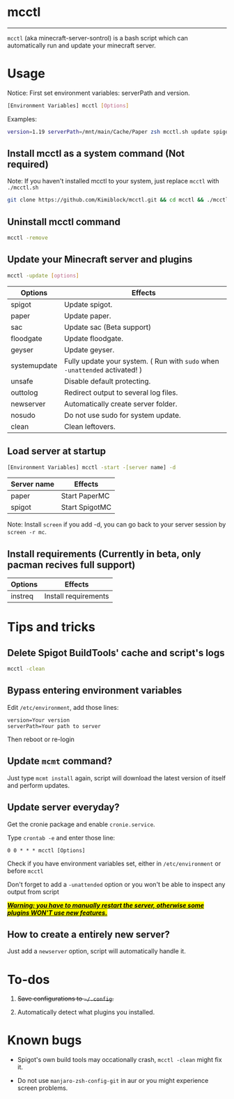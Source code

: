 # mcctl

---

`mcctl` (aka minecraft-server-sontrol) is a bash script which can automatically run and update your minecraft server.

# Usage

Notice: First set environment variables: serverPath and version.

```bash
[Environment Variables] mcctl [Options]
```

Examples:

```bash
version=1.19 serverPath=/mnt/main/Cache/Paper zsh mcctl.sh update spigot paper sac geyser floodgate
```

## Install mcctl as a system command (Not required)

Note: If you haven't installed mcctl to your system, just replace `mcctl` with `./mcctl.sh`

```bash
git clone https://github.com/Kimiblock/mcctl.git && cd mcctl && ./mcctl.sh -install
```

## Uninstall mcctl command

```bash
mcctl -remove
```

## Update your Minecraft server and plugins

```bash
mcctl -update [options]
```

| Options      | Effects                                                                     |
| ------------ | --------------------------------------------------------------------------- |
| spigot       | Update spigot.                                                              |
| paper        | Update paper.                                                               |
| sac          | Update sac (Beta support)                                                   |
| floodgate    | Update floodgate.                                                           |
| geyser       | Update geyser.                                                              |
| systemupdate | Fully update your system. ( Run with `sudo` when `-unattended` activated! ) |
| unsafe       | Disable default protecting.                                                 |
| outtolog     | Redirect output to several log files.                                       |
| newserver    | Automatically create server folder.                                         |
| nosudo       | Do not use sudo for system update.                                          |
| clean        | Clean leftovers.                                                            |

## Load server at startup

```bash
[Environment Variables] mcctl -start -[server name] -d
```

| Server name | Effects        |
| ----------- | -------------- |
| paper       | Start PaperMC  |
| spigot      | Start SpigotMC |

Note: Install `screen` if you add -d, you can go back to your server session by `screen -r mc`.

## Install requirements (Currently in beta, only pacman recives full support)

| Options | Effects              |
| ------- | -------------------- |
| instreq | Install requirements |



# Tips and tricks

## Delete Spigot BuildTools' cache and script's logs

```bash
mcctl -clean
```

## Bypass entering environment variables

Edit `/etc/environment`, add those lines:

```/etc/environment
version=Your version
serverPath=Your path to server
```

Then reboot or re-login

## Update `mcmt` command?

Just type `mcmt install` again, script will download the latest version of itself and perform updates.



## Update server everyday?

Get the cronie package and enable `cronie.service`.

Type `crontab -e` and enter those line:

```
0 0 * * * mcctl [Options]
```

Check if you have environment variables set, either in `/etc/environment` or before `mcctl`

Don't forget to add a `-unattended` option or you won't be able to inspect any output from script

***<u><mark>Warning: you have to manually restart the server, otherwise some plugins WON'T use new features.</mark></u>***

## How to create a entirely new server?

Just add a `newserver` option, script will automatically handle it.

# To-dos

1. ~~Save configurations to `~/.config`.~~

2. Automatically detect what plugins you installed.

# Known bugs

- Spigot's own build tools may occationally crash, `mcctl -clean` might fix it.

- Do not use `manjaro-zsh-config-git` in aur or you might experience screen problems.
